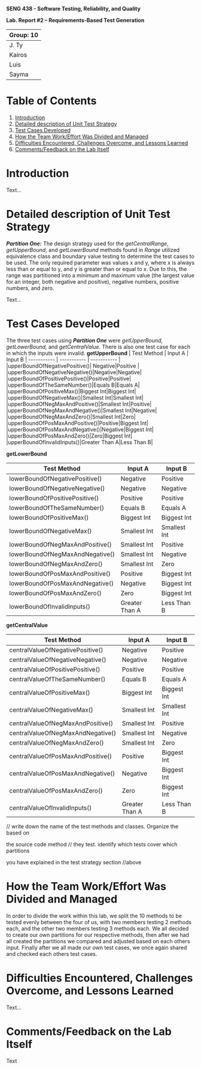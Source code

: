 
**SENG 438 - Software Testing, Reliability, and Quality**

  

**Lab. Report \#2 – Requirements-Based Test Generation**

  


| Group: 10      |
|-----------------|
| J. Ty|   
|Kairos|   
|Luis|   
|  Sayma|   


# Table of Contents
1. [Introduction](#introduction)
2. [Detailed description of Unit Test Strategy](#par1)
3. [Test Cases Developed](#par2)
4. [How the Team Work/Effort Was Divided and Managed](#par3)
5. [Difficulties Encountered, Challenges Overcome, and Lessons Learned](#par4)
6. [Comments/Feedback on the Lab Itself](#par5)


  
# Introduction <a name="introduction"></a>

  

Text…

  

# Detailed description of Unit Test Strategy <a name="par1"></a>

  ***Partition One:*** The design strategy used for the *getCentralRange*, *getUpperBound*, and *getLowerBound* methods found in *Range* utilized equivalence class and boundary value testing to determine the test cases to be used. The only required parameter was values x and y, where x is always less than or equal to y, and y is greater than or equal to x. Due to this, the range was partitioned into a minimum and maximum value (the largest value for an integer, both negative and positive), negative numbers, positive numbers, and zero.

Text...
  

# Test Cases Developed <a name="par2"></a>

The three test cases using ***Partition One*** were *getUpperBound, getLowerBound,* and *getCentralValue*.  There is also one test case for each in which the inputs were invalid.
**getUpperBound**
| Test Method | Input A | Input B
| ----------- | ----------- |  ----------- |
|upperBoundOfNegativePositive()| Negative|Positive |
|upperBoundOfNegativeNegative()|Negative|Negative|
|upperBoundOfPositivePositive()|Positive|Positive|
|upperBoundOfTheSameNumber()|Equals B|Equals A|
|upperBoundOfPositiveMax()|Biggest Int|Biggest Int|
|upperBoundOfNegativeMax()|Smallest Int|Smallest Int|
|upperBoundOfNegMaxAndPositive()|Smallest Int|Positive|
|upperBoundOfNegMaxAndNegative()|Smallest Int|Negative|
|upperBoundOfNegMaxAndZero()|Smallest Int|Zero|
|upperBoundOfPosMaxAndPositive()|Positive|Biggest Int|
|upperBoundOfPosMaxAndNegative()|Negative|Biggest Int|
|upperBoundOfPosMaxAndZero()|Zero|Biggest Int|
|upperBoundOfInvalidInputs()|Greater Than A|Less Than B|

**getLowerBound**

| Test Method | Input A | Input B
| ----------- | ----------- | ----------- |
|lowerBoundOfNegativePositive()| Negative|Positive |
|lowerBoundOfNegativeNegative()|Negative|Negative|
|lowerBoundOfPositivePositive()|Positive|Positive|
|lowerBoundOfTheSameNumber()|Equals B|Equals A|
|lowerBoundOfPositiveMax()|Biggest Int|Biggest Int|
|lowerBoundOfNegativeMax()|Smallest Int|Smallest Int|
|lowerBoundOfNegMaxAndPositive()|Smallest Int|Positive|
|lowerBoundOfNegMaxAndNegative()|Smallest Int|Negative|
|lowerBoundOfNegMaxAndZero()|Smallest Int|Zero|
|lowerBoundOfPosMaxAndPositive()|Positive|Biggest Int|
|lowerBoundOfPosMaxAndNegative()|Negative|Biggest Int|
|lowerBoundOfPosMaxAndZero()|Zero|Biggest Int|
|lowerBoundOfInvalidInputs()|Greater Than A|Less Than B|

**getCentralValue**

| Test Method | Input A | Input B
| ----------- | ----------- |  ----------- |
|centralValueOfNegativePositive()| Negative|Positive |
|centralValueOfNegativeNegative()|Negative|Negative|
|centralValueOfPositivePositive()|Positive|Positive|
|centralValueOfTheSameNumber()|Equals B|Equals A|
|centralValueOfPositiveMax()|Biggest Int|Biggest Int|
|centralValueOfNegativeMax()|Smallest Int|Smallest Int|
|centralValueOfNegMaxAndPositive()|Smallest Int|Positive|
|centralValueOfNegMaxAndNegative()|Smallest Int|Negative|
|centralValueOfNegMaxAndZero()|Smallest Int|Zero|
|centralValueOfPosMaxAndPositive()|Positive|Biggest Int|
|centralValueOfPosMaxAndNegative()|Negative|Biggest Int|
|centralValueOfPosMaxAndZero()|Zero|Biggest Int|
|centralValueOfInvalidInputs()|Greater Than A|Less Than B|


// write down the name of the test methods and classes. Organize the based on

the source code method // they test. identify which tests cover which partitions

you have explained in the test strategy section //above

  

# How the Team Work/Effort Was Divided and Managed <a name="par3"></a>

  In order to divide the work within this lab, we  split the 10 methods to be tested evenly between the four of us, with two members testing 2 methods each, and the other two members testing 3 methods each. We all decided to create our own partitions for our respective methods, then after we had all created the partitions we compared and adjusted based on each others input. Finally after we all made our own test cases, we once again shared and checked each others test cases.

  

# Difficulties Encountered, Challenges Overcome, and Lessons Learned <a name="par4"></a>

  

Text…

  

# Comments/Feedback on the Lab Itself <a name="par5"></a>

  

Text